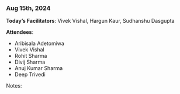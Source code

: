 ### Aug 15th, 2024

**Today’s Facilitators**: Vivek Vishal, Hargun Kaur, Sudhanshu Dasgupta


**Attendees**: 
- Aribisala Adetomiwa
- Vivek Vishal
- Rohit Sharma
- Divij Sharma
- Anuj Kumar Sharma
- Deep Trivedi

Notes:
